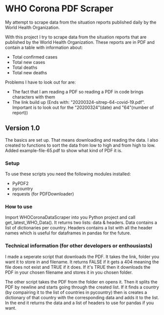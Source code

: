# WHO Corona PDF Scraper
My attempt to scrape data from the situation reports published daily by the World Health Organization.

With this project I try to scrape data from the situation reports that are published by the World Health Organization. These reports are in PDF and contain a table with information about:
- Total confirmed cases
- Total new cases
- Total deaths
- Total new deaths

Problems I have to look out for are:
- The fact that I am reading a PDF so reading a PDF in code brings characters with them
- The link build up (Ends with: "20200324-sitrep-64-covid-19.pdf". Important is to look out for the "20200324"(date) and "64"(number of report))

## Version 1.0
The basics are set up. That means downloading and reading the data. I also created to functions to sort the data from low to high and from high to low. Added example-file-65.pdf to show what kind of PDF it is.

### Setup
To use these scripts you need the following modules installed:
- PyPDF2
- pycountry
- requests (for PDFDownloader)

### How to use
Import WHOCoronaDataScraper into you Python project and call get_latest_WHO_Data(). It returns two lists: data & headers. Data contains a list of dictionaries per country. Headers contains a list with all the header names which is useful for dataframes in pandas for the future.

### Technical information (for other developers or enthousiasts)
I made a seperate script that downloads the PDF. It takes the link, folder you want it to store in and filename. It returns FALSE if it gets a 404 meaning the file does not exist and TRUE if it does. If it's TRUE then it downloads the PDF in your chosen filename and stores it in you chosen folder.

The other script takes the PDF from the folder en opens it. Then it splits the PDF by newline and starts going through the created list. If it finds a country (by compairing it to the list of countries in pycountry) then is creates a dictionary of that country with the corresponding data and adds it to the list. In the end it returns the data and a list of headers to use for pandas if you want.

